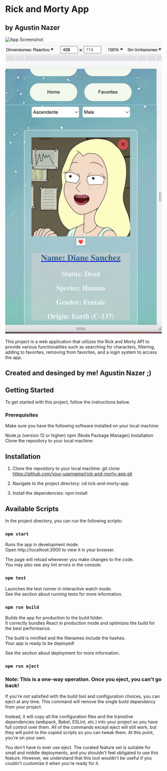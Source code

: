 
# Rick and Morty App  
## by Agustin Nazer

<div>
  <img src="public/assets/capture2Readme.png" alt="App Screenshot"><br>
  <img  class="object-cover h-48 w-96 ..." src="public/assets/mobilePic.png" alt="App Screenshot2">
</div>

This project is a web application that utilizes the Rick and Morty API to provide various functionalities such as searching for characters, filtering, adding to favorites, removing from favorites, and a login system to access the app.

## Created and desinged by me! Agustin Nazer ;) 

## Getting Started
To get started with this project, follow the instructions below.

### Prerequisites
Make sure you have the following software installed on your local machine:

Node.js (version 12 or higher)
npm (Node Package Manager)
Installation
Clone the repository to your local machine:


## Installation

1. Clone the repository to your local machine:
git clone https://github.com/your-username/rick-and-morty-app.git

2. Navigate to the project directory:
cd rick-and-morty-app

3. Install the dependencies:
npm install


## Available Scripts

In the project directory, you can run the following scripts:

 ### `npm start`
Runs the app in development mode.<br>
Open http://localhost:3000 to view it in your browser.

The page will reload whenever you make changes to the code.<br>
You may also see any lint errors in the console.

### `npm test`
Launches the test runner in interactive watch mode.<br>
See the section about running tests for more information.

### `npm run build`
Builds the app for production to the build folder.<br>
It correctly bundles React in production mode and optimizes the build for the best performance.

The build is minified and the filenames include the hashes.<br>
Your app is ready to be deployed!

See the section about deployment for more information.

### `npm run eject`

### Note: This is a one-way operation. Once you eject, you can't go back!

If you're not satisfied with the build tool and configuration choices, you can eject at any time. This command will remove the single build dependency from your project.

Instead, it will copy all the configuration files and the transitive dependencies (webpack, Babel, ESLint, etc.) into your project so you have full control over them. All of the commands except eject will still work, but they will point to the copied scripts so you can tweak them. At this point, you're on your own.

You don't have to ever use eject. The curated feature set is suitable for small and middle deployments, and you shouldn't feel obligated to use this feature. However, we understand that this tool wouldn't be useful if you couldn't customize it when you're ready for it.